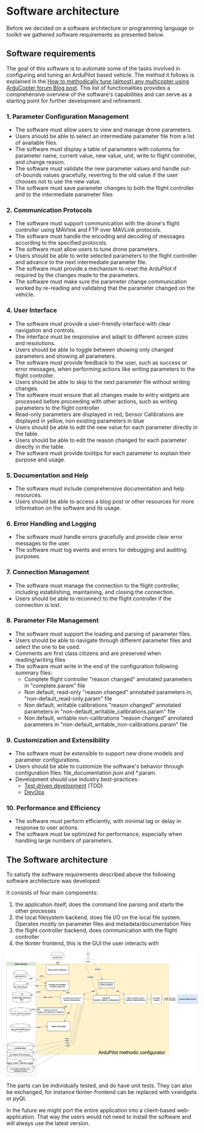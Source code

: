 # Software architecture

Before we decided on a software architecture or programming language or toolkit we gathered software requirements as presented below.

## Software requirements

The goal of this software is to automate some of the tasks involved in configuring and tuning an ArduPilot based vehicle.
The method it follows is explained in the [How to methodically tune (almost) any multicopter using ArduCopter forum Blog post](https://discuss.ardupilot.org/t/how-to-methodically-tune-almost-any-multicopter-using-arducopter-4-4-x/110842/1). 
This list of functionalities provides a comprehensive overview of the software's capabilities and can serve as a starting point for further development and refinement.

### 1. Parameter Configuration Management
- The software must allow users to view and manage drone parameters.
- Users should be able to select an intermediate parameter file from a list of available files.
- The software must display a table of parameters with columns for parameter name, current value, new value, unit, write to flight controller, and change reason.
- The software must validate the new parameter values and handle out-of-bounds values gracefully, reverting to the old value if the user chooses not to use the new value.
- The software must save parameter changes to both the flight controller and to the intermediate parameter files

### 2. Communication Protocols
- The software must support communication with the drone's flight controller using MAVlink and FTP over MAVLink protocols.
- The software must handle the encoding and decoding of messages according to the specified protocols.
- The software must allow users to tune drone parameters.
- Users should be able to write selected parameters to the flight controller and advance to the next intermediate parameter file.
- The software must provide a mechanism to reset the ArduPilot if required by the changes made to the parameters.
- The software must make sure the parameter change communication worked by re-reading and validating that the parameter changed on the vehicle.

### 4. User Interface
- The software must provide a user-friendly interface with clear navigation and controls.
- The interface must be responsive and adapt to different screen sizes and resolutions.
- Users should be able to toggle between showing only changed parameters and showing all parameters.
- The software must provide feedback to the user, such as success or error messages, when performing actions like writing parameters to the flight controller.
- Users should be able to skip to the next parameter file without writing changes.
- The software must ensure that all changes made to entry widgets are processed before proceeding with other actions, such as writing parameters to the flight controller.
- Read-only parameters are displayed in red, Sensor Calibrations are displayed in yellow, non existing parameters in blue
- Users should be able to edit the new value for each parameter directly in the table.
- Users should be able to edit the reason changed for each parameter directly in the table.
- The software must provide tooltips for each parameter to explain their purpose and usage.

### 5. Documentation and Help
- The software must include comprehensive documentation and help resources.
- Users should be able to access a blog post or other resources for more information on the software and its usage.

### 6. Error Handling and Logging
- The software must handle errors gracefully and provide clear error messages to the user.
- The software must log events and errors for debugging and auditing purposes.

### 7. Connection Management
- The software must manage the connection to the flight controller, including establishing, maintaining, and closing the connection.
- Users should be able to reconnect to the flight controller if the connection is lost.

### 8. Parameter File Management
- The software must support the loading and parsing of parameter files.
- Users should be able to navigate through different parameter files and select the one to be used.
- Comments are first class citizens and are preserved when reading/writing files
- The software must write in the end of the configuration following summary files:
  - Complete flight controller "reason changed" annotated parameters in "complete.param" file
  - Non default, read-only "reason changed" annotated parameters in, "non-default_read-only.param" file
  - Non default, writable calibrations "reason changed" annotated parameters in "non-default_writable_calibrations.param" file
  - Non default, writable non-calibrations "reason changed" annotated parameters in "non-default_writable_non-calibrations.param" file


### 9. Customization and Extensibility
- The software must be extensible to support new drone models and parameter configurations.
- Users should be able to customize the software's behavior through configuration files: file_documentation.json and *.param.
- Development should use industry best-practices:
  - [Test driven development](https://en.wikipedia.org/wiki/Test-driven_development) (TDD)
  - [DevOps](https://en.wikipedia.org/wiki/DevOps)

### 10. Performance and Efficiency
- The software must perform efficiently, with minimal lag or delay in response to user actions.
- The software must be optimized for performance, especially when handling large numbers of parameters.


## The Software architecture

To satisfy the software requirements described above the following software architecture was developed:

It consists of four main components:

1. the application itself, does the command line parsing and starts the other processes
2. the local filesystem backend, does file I/O on the local file system. Operates mostly on parameter files and metadata/documentation files
3. the flight controller backend, does communication with the flight controller
4. the tkinter frontend, this is the GUI the user interacts with

![Software Architecture diagram](images/Architecture.drawio.png)

The parts can be individually tested, and do have unit tests.
They can also be exchanged, for instance tkinter-frontend can be replaced with vxwidgets or pyQt.

In the future we might port the entire application into a client-based web-application.
That way the users would not need to install the software and will always use the latest version.
